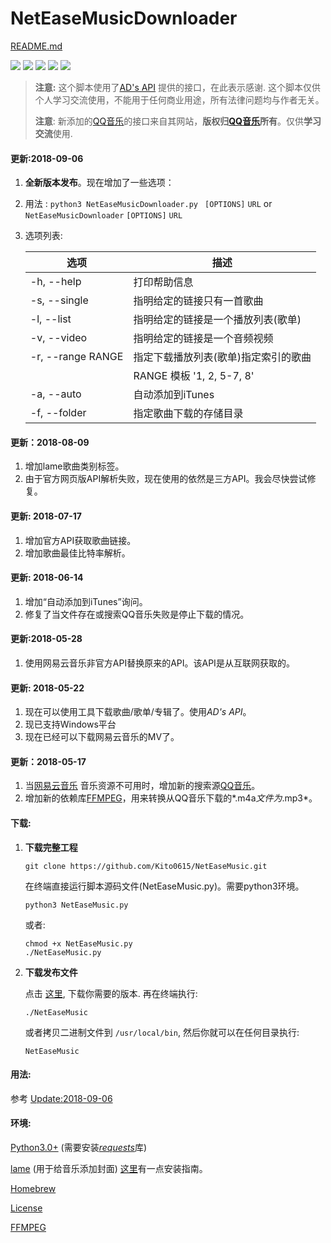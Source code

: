# NetEaseMusicDownloader

[README.md](https://github.com/Kito0615/NetEaseMusicDownloader/blob/master/README.md) 

![](https://img.shields.io/badge/Platform-Python3-009eff.svg) ![](https://img.shields.io/badge/Windows-支持-00efff.svg)  ![](https://img.shields.io/badge/MacOS-支持-00efff.svg) ![](https://img.shields.io/badge/Linux-支持-00efff.svg) ![](https://img.shields.io/badge/WebAPI-可用-00efff.svg)

> **注意:** 这个脚本使用了[AD's API](https://api.imjad.cn/) 提供的接口，在此表示感谢. 这个脚本仅供个人学习交流使用，不能用于任何商业用途，所有法律问题均与作者无关。
>
> **注意**: 新添加的[QQ音乐](http://y.qq.com)的接口来自其网站，**版权归[QQ音乐](http://y.qq.com)所有**。仅供**学习交流**使用.

#### 更新:2018-09-06

1. **全新版本发布**。现在增加了一些选项：

2. 用法 : `python3 NetEaseMusicDownloader.py ` `[OPTIONS]` `URL` or `NetEaseMusicDownloader` `[OPTIONS]` `URL`

3. 选项列表:

   | 选项              | 描述                                 |
   | ----------------- | ------------------------------------ |
   | -h, --help        | 打印帮助信息                         |
   | -s, --single      | 指明给定的链接只有一首歌曲           |
   | -l, --list        | 指明给定的链接是一个播放列表(歌单)   |
   | -v, --video       | 指明给定的链接是一个音频视频         |
   | -r, --range RANGE | 指定下载播放列表(歌单)指定索引的歌曲 |
   |                   | RANGE 模板 '1, 2, 5-7, 8'            |
   | -a, --auto        | 自动添加到iTunes                     |
   | -f, --folder      | 指定歌曲下载的存储目录               |

#### 更新：2018-08-09

1. 增加lame歌曲类别标签。
2. 由于官方网页版API解析失败，现在使用的依然是三方API。我会尽快尝试修复。

#### 更新: 2018-07-17

1. 增加官方API获取歌曲链接。
2. 增加歌曲最佳比特率解析。

#### 更新: 2018-06-14

1. 增加“自动添加到iTunes”询问。
2. 修复了当文件存在或搜索QQ音乐失败是停止下载的情况。

#### 更新:2018-05-28

1. 使用网易云音乐非官方API替换原来的API。该API是从互联网获取的。

#### 更新: 2018-05-22

1. 现在可以使用工具下载歌曲/歌单/专辑了。使用*AD's API*。
2. 现已支持Windows平台
3. 现在已经可以下载网易云音乐的MV了。

#### 更新：2018-05-17

1. 当[网易云音乐](http://music.163.com) 音乐资源不可用时，增加新的搜索源[QQ音乐](http://y.qq.com)。
2. 增加新的依赖库[FFMPEG](http://ffmpeg.org)，用来转换从QQ音乐下载的*.m4a*文件为*.mp3*。

#### 下载:

1. **下载完整工程**

   ```shell
   git clone https://github.com/Kito0615/NetEaseMusic.git	
   ```

   在终端直接运行脚本源码文件(NetEaseMusic.py)。需要python3环境。

   ```shell
   python3 NetEaseMusic.py
   ```

   或者:

   ```shell
   chmod +x NetEaseMusic.py
   ./NetEaseMusic.py
   ```

2. **下载发布文件**

   点击 [这里](https://github.com/Kito0615/NetEaseMusicDownloader/releases), 下载你需要的版本. 再在终端执行:

   ```shell
   ./NetEaseMusic
   ```

   或者拷贝二进制文件到 `/usr/local/bin`, 然后你就可以在任何目录执行:

   ```shell
   NetEaseMusic
   ```


#### 用法:

 参考 [Update:2018-09-06](#更新2018-09-06)

#### 环境:

[Python3.0+](https://www.python.org/downloads/mac-osx/) (需要安装[*requests*](https://github.com/requests/requests)库)

[lame](http://lame.sourceforge.net) (用于给音乐添加封面) [这里](https://github.com/Kito0615/NetEaseMusicDownloader/blob/master/Install_lame.md)有一点安装指南。

[Homebrew](https://brew.sh/) 

[License](http://github.com/Kito0615/NetEaseMusicDownloader/blob/master/MIT.md)

[FFMPEG](http://ffmpeg.org)